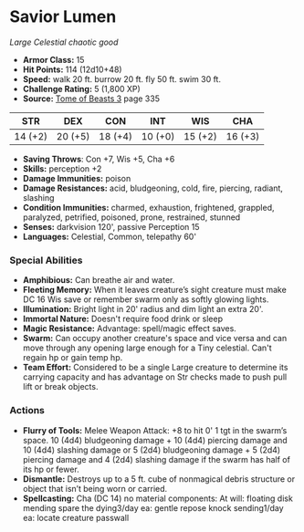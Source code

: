 # Savior Lumen

*Large* *Celestial* *chaotic good*

- **Armor Class:** 15
- **Hit Points:** 114 (12d10+48)
- **Speed:** walk 20 ft. burrow 20 ft. fly 50 ft. swim 30 ft.
- **Challenge Rating:** 5 (1,800 XP)
- **Source:** [Tome of Beasts 3](https://koboldpress.com/kpstore/product/tome-of-beasts-3-for-5th-edition/) page 335

| STR | DEX | CON | INT | WIS | CHA |
| --- | --- | --- | --- | --- | --- |
| 14 (+2) | 20 (+5) | 18 (+4) | 10 (+0) | 15 (+2) | 16 (+3) |

- **Saving Throws**: Con +7, Wis +5, Cha +6
- **Skills:** perception +2
- **Damage Immunities:** poison 
- **Damage Resistances:** acid, bludgeoning, cold, fire, piercing, radiant, slashing
- **Condition Immunities:** charmed, exhaustion, frightened, grappled, paralyzed, petrified, poisoned, prone, restrained, stunned
- **Senses:** darkvision 120', passive Perception 15
- **Languages:** Celestial, Common, telepathy 60'

### Special Abilities

- **Amphibious:** Can breathe air and water.
- **Fleeting Memory:** When it leaves creature’s sight creature must make DC 16 Wis save or remember swarm only as softly glowing lights.
- **Illumination:** Bright light in 20' radius and dim light an extra 20'.
- **Immortal Nature:** Doesn't require food drink or sleep
- **Magic Resistance:** Advantage: spell/magic effect saves.
- **Swarm:** Can occupy another creature's space and vice versa and can move through any opening large enough for a Tiny celestial. Can't regain hp or gain temp hp.
- **Team Effort:** Considered to be a single Large creature to determine its carrying capacity and has advantage on Str checks made to push pull lift or break objects.

### Actions

- **Flurry of Tools:** Melee Weapon Attack: +8 to hit 0' 1 tgt in the swarm’s space. 10 (4d4) bludgeoning damage + 10 (4d4) piercing damage and 10 (4d4) slashing damage or 5 (2d4) bludgeoning damage + 5 (2d4) piercing damage and 4 (2d4) slashing damage if the swarm has half of its hp or fewer.
- **Dismantle:** Destroys up to a 5 ft. cube of nonmagical debris structure or object that isn’t being worn or carried.
- **Spellcasting:** Cha (DC 14) no material components: At will: floating disk mending spare the dying3/day ea: gentle repose knock sending1/day ea: locate creature passwall


